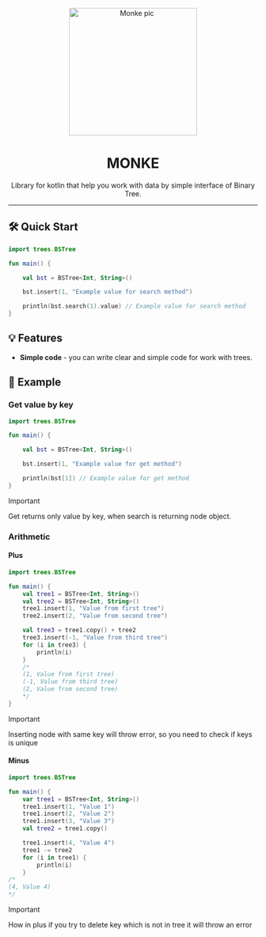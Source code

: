 <p align="center"><img src="https://i.imgur.com/ZNsaOXf.jpeg" height="258" alt="Monke pic" /> </p>
<h1 align="center">MONKE</h1>
<p align="center">Library for kotlin that help you work with data by simple interface of Binary Tree.</p>

<hr>

## 🛠️ Quick Start

```kotlin
import trees.BSTree

fun main() {

    val bst = BSTree<Int, String>()

    bst.insert(1, "Example value for search method")

    println(bst.search(1).value) // Example value for search method
}
```

## 💡 Features

* <b>Simple code</b> - you can write clear and simple code for work with trees.

## 📃 Example

### Get value by key

```kotlin
import trees.BSTree

fun main() {

    val bst = BSTree<Int, String>()

    bst.insert(1, "Example value for get method")

    println(bst[1]) // Example value for get method
}
```

> [!IMPORTANT]
>
>Get returns only value by key, when search is returning node object.

### Arithmetic

#### Plus

```kotlin
import trees.BSTree

fun main() {
    val tree1 = BSTree<Int, String>()
    val tree2 = BSTree<Int, String>()
    tree1.insert(1, "Value from first tree")
    tree2.insert(2, "Value from second tree")

    val tree3 = tree1.copy() + tree2
    tree3.insert(-1, "Value from third tree")
    for (i in tree3) {
        println(i)
    }
    /*
    (1, Value from first tree)
    (-1, Value from third tree)
    (2, Value from second tree)
    */
}
```

> [!IMPORTANT]
>
>Inserting node with same key will throw error, so you need to check if keys is unique

#### Minus

```kotlin
import trees.BSTree

fun main() {
    var tree1 = BSTree<Int, String>()
    tree1.insert(1, "Value 1")
    tree1.insert(2, "Value 2")
    tree1.insert(3, "Value 3")
    val tree2 = tree1.copy()

    tree1.insert(4, "Value 4")
    tree1 -= tree2
    for (i in tree1) {
        println(i)
    }
/*
(4, Value 4)
*/
```

> [!IMPORTANT]
>
> How in plus if you try to delete key which is not in tree it will throw an error
